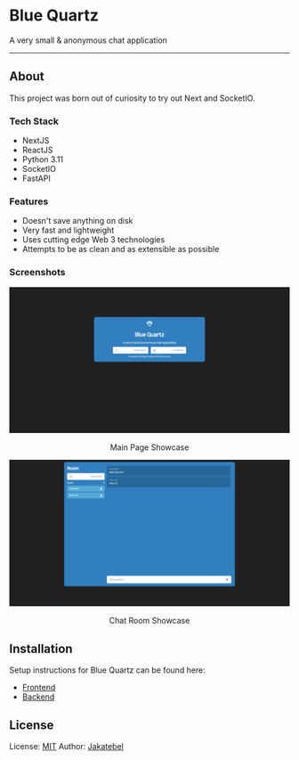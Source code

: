# Blue Quartz
A very small & anonymous chat application

---

## About
This project was born out of curiosity to try out Next and SocketIO.

### Tech Stack
- NextJS
- ReactJS
- Python 3.11
- SocketIO
- FastAPI

### Features

- Doesn't save anything on disk
- Very fast and lightweight
- Uses cutting edge Web 3 technologies
- Attempts to be as clean and as extensible as possible

### Screenshots

![index-page](./screenshots/index-page.png?raw=true)
<p align='center'>Main Page Showcase</p>

![chat-room](./screenshots/chat-room.png?raw=true)
<p align='center'>Chat Room Showcase</p>

## Installation
Setup instructions for Blue Quartz can be found here:
- [Frontend](/frontend/README.md)
- [Backend](/api/README.md)

## License
License: [MIT](LICENSE)
Author: <a href="https://jkbgl.net/">Jakatebel</a>
